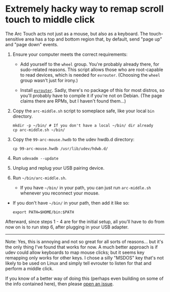 # Extremely hacky way to remap scroll touch to middle click

The Arc Touch acts not just as a mouse, but also as a keyboard. The
touch-sensitive area has a top and bottom region that, by default, send "page
up" and "page down" events.

1. Ensure your computer meets the correct requirements:

   - Add yourself to the `wheel` group. You're probably already there, for
     sudo-related reasons. This script allows those who are root-capable to
     read devices, which is needed for `evrouter`. (Choosing the `wheel`
     group wasn't just for irony.)

   - Install [`evrouter`](http://www.bedroomlan.org/projects/evrouter). Sadly,
     there's no package of this for most distros, so you'll probably have to
     compile it if you're not on Debian. (The page claims there are RPMs, but
     I haven't found them...)

2. Copy the `arc-middle.sh` script to someplace safe, like your local `bin` directory.

   ```
   mkdir -p ~/bin/ # If you don't have a local ~/bin/ dir already
   cp arc-middle.sh ~/bin/
   ```

3. Copy the `99-arc-mouse.hwdb` to the udev hwdb.d directory:

   ```
   cp 99-arc-mouse.hwdb /usr/lib/udev/hdwb.d/
   ```

4. Run `udevadm --update`

5. Unplug and replug your USB pairing device.

6. Run `~/bin/arc-middle.sh`.

   - If you have `~/bin/` in your path, you can just run `arc-middle.sh` whenever you reconnect your mouse.

  - If you don't have `~/bin/` in your path, then add it like so:

    ```
    export PATH=$HOME/bin:$PATH
    ```

Afterward, since steps 1 - 4 are for the initial setup, all you'll have to do
from now on is to run step 6, after plugging in your USB adapter.

---

Note: Yes, this is annoying and not so great for all sorts of reasons... but
it's the only thing I've found that works for now. A much better approach is if
udev could allow keyboards to map mouse clicks; but it seems key remapping only
works for other keys. I chose a silly "MSDOS" key that's not likely to be used
on Linux and simply tell evrouter to listen for that and perform a middle
click.

If you know of a better way of doing this (perhaps even building on some of the
info contained here), then please
[open an issue](https://github.com/garrett/arc-mouse-linux/issues/new).
